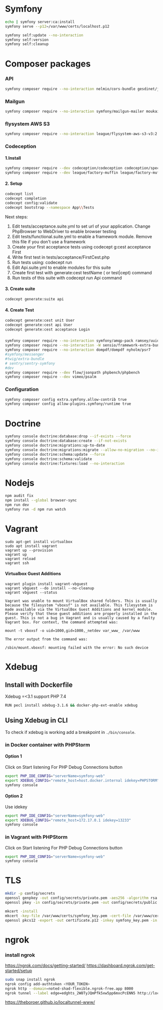 # Symfony
```bash
echo | symfony server:ca:install
symfony serve --p12=/var/www/certs/localhost.p12

symfony self:update --no-interaction
symfony self:version
symfony self:cleanup
```

# Composer packages
### API
```bash
symfony composer require --no-interaction nelmio/cors-bundle gesdinet/jwt-refresh-token-bundle
```

### Mailgun
```bash
symfony composer require --no-interaction symfony/mailgun-mailer moukail/mailgun-mail-status-bundle moukail/password-reset-mail-bundle moukail/verification-mail-bundle
```

### flysystem AWS S3
```bash
symfony composer require --no-interaction league/flysystem-aws-s3-v3:2.0.* league/flysystem-bundle #league/flysystem-cached-adapter
```

### Codeception
#### 1.Install
```bash
symfony composer require --dev codeception/codeception codeception/specify codeception/verify ericmartel/codeception-email-mailhog
symfony composer require --dev league/factory-muffin league/factory-muffin-faker
```

#### 2. Setup
```bash
codecept list
codecept completion
codecept config:validate
codecept bootstrap --namespace App\\Tests
```

Next steps:
1. Edit tests/acceptance.suite.yml to set url of your application. Change PhpBrowser to WebDriver to enable browser testing
2. Edit tests/functional.suite.yml to enable a framework module. Remove this file if you don't use a framework
3. Create your first acceptance tests using codecept g:cest acceptance First
4. Write first test in tests/acceptance/FirstCest.php
5. Run tests using: codecept run
6. Edit Api.suite.yml to enable modules for this suite
7. Create first test with generate:cest testName ( or test|cept) command
8. Run tests of this suite with codecept run Api command

#### 3. Create suite
```bash
codecept generate:suite api
```

#### 4. Create Test
```bash
codecept generate:cest unit User
codecept generate:cest api User
codecept generate:cest acceptance Login
```

###
```bash
symfony composer require --no-interaction symfony/amqp-pack ramsey/uuid-doctrine symfony/mercure-bundle
symfony composer require --no-interaction -W sensio/framework-extra-bundle
symfony composer require --no-interaction dompdf/dompdf nyholm/psr7
#symfony/messenger
#twig/extra-bundle
# sentry/sentry-symfony
#dev
symfony composer require --dev flow/jsonpath phpbench/phpbench
symfony composer require --dev vimeo/psalm
```

### Configuration
```bash
symfony composer config extra.symfony.allow-contrib true
symfony composer config allow-plugins.symfony/runtime true
```

# Doctrine
```bash
symfony console doctrine:database:drop --if-exists --force
symfony console doctrine:database:create --if-not-exists
symfony console doctrine:migrations:up-to-date
symfony console doctrine:migrations:migrate --allow-no-migration --no-interaction
symfony console doctrine:schema:update --force
symfony console doctrine:schema:validate
symfony console doctrine:fixtures:load --no-interaction
```

# Nodejs
```bash
npm audit fix
npm install --global browser-sync
npm run dev
symfony run -d npm run watch
```

# Vagrant
```
sudo apt-get install virtualbox
sudo apt install vagrant
vagrant up --provision
vagrant up
vagrant reload
vagrant ssh
```

#### Virtualbox Guest Additions

```
vagrant plugin install vagrant-vbguest
vagrant vbguest --do install --no-cleanup
vagrant vbguest --status
```

```
Vagrant was unable to mount VirtualBox shared folders. This is usually
because the filesystem "vboxsf" is not available. This filesystem is
made available via the VirtualBox Guest Additions and kernel module.
Please verify that these guest additions are properly installed in the
guest. This is not a bug in Vagrant and is usually caused by a faulty
Vagrant box. For context, the command attempted was:

mount -t vboxsf -o uid=1000,gid=1000,_netdev var_www_ /var/www

The error output from the command was:

/sbin/mount.vboxsf: mounting failed with the error: No such device
```

# Xdebug
## Install with Dockerfile
Xdebug =<3.1 support PHP 7.4
```bash
RUN pecl install xdebug-3.1.6 && docker-php-ext-enable xdebug
```

## Using Xdebug in CLI
To check if xdebug is working add a breakpoint in `./bin/console`.

### in Docker container with PHPStorm
#### Option 1
Click on Start listening For PHP Debug Connections button
```bash
export PHP_IDE_CONFIG="serverName=symfony-web"
export XDEBUG_CONFIG="remote_host=host.docker.internal idekey=PHPSTORM"
symfony console
````
#### Option 2
Use idekey
```bash
export PHP_IDE_CONFIG="serverName=symfony-web"
export XDEBUG_CONFIG="remote_host=172.17.0.1 idekey=13233"
symfony console
```

### in Vagrant with PHPStorm
Click on Start listening For PHP Debug Connections button
```bash
export PHP_IDE_CONFIG="serverName=symfony-web"
symfony console
```

# TLS
```bash
mkdir -p config/secrets
openssl genpkey -out config/secrets/private.pem -aes256 -algorithm rsa -pkeyopt rsa_keygen_bits:4096
openssl pkey -in config/secrets/private.pem -out config/secrets/public.pem -pubout
```

```bash
mkcert -install
mkcert -key-file /var/www/certs/symfony_key.pem -cert-file /var/www/certs/symfony_cert.pem "app.localhost" "*.app.localhost" "domain.local" "*.domain.local"
openssl pkcs12 -export -out certificate.p12 -inkey symfony_key.pem -in symfony_cert.pem
```

# ngrok
### install ngrok
https://ngrok.com/docs/getting-started/
https://dashboard.ngrok.com/get-started/setup
```bash
sudo snap install ngrok
ngrok config add-authtoken <YOUR_TOKEN>
ngrok http --domain=noted-shad-flexible.ngrok-free.app 8000
ngrok tunnel --label edge=edghts_2W8TyJQmPfk5xw5pp6mxcPcENN5 http://localhost:8000
```

https://theboroer.github.io/localtunnel-www/